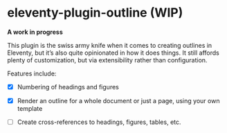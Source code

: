 # eleventy-plugin-outline (WIP)

**A work in progress**

This plugin is the swiss army knife when it comes to creating outlines in Eleventy,
but it’s also quite opinionated in how it does things.
It still affords plenty of customization, but via extensibility rather than configuration.

Features include:
- [x] Numbering of headings and figures
- [x] Render an outline for a whole document or just a page, using your own template
- [ ] Create cross-references to headings, figures, tables, etc.



